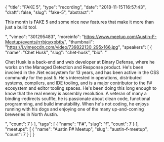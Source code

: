 {
  "title": "FAKE 5",
  "type": "recording",
  "date": "2018-11-15T16:57:43",
  "draft": false,
  "slug": "fake-5",
  "abstract": "<p>This month is FAKE 5 and some nice new features that make it more than just a build tool.</p>",
  "vimeo": "301295483",
  "moreinfo": "https://www.meetup.com/Austin-F-Meetup/events/rrrbjqyxpbtb/",
  "thumbnail": "https://i.vimeocdn.com/video/739822130_295x166.jpg",
  "speakers": [
    {
      "name": "Chet Husk",
      "slug": "chet-husk",
      "bio": "<p>Chet Husk is a back-end and web developer at Binary Defense, where he works on the Managed Detection and Response product. He's been involved in the .Net ecosystem for 13 years, and has been active in the OSS community for the past 5. He's interested in operations, distributed systems, compilers, and IDE tooling, and is a major contributor to the F# ecosystem and editor tooling spaces. He's been doing this long enough to know that the real enemy is assembly resolution. A veteran of many a binding-redirects scuffle, he is passionate about clean code, functional programming, and build immutability. When he's not coding, he enjoys running with his dogs and enjoying one of the many up-and-coming breweries in North Austin.</p>",
      "count": 7
    }
  ],
  "tags": [
    {
      "name": "F#",
      "slug": "f",
      "count": 7
    }
  ],
  "meetups": [
    {
      "name": "Austin F# Meetup",
      "slug": "austin-f-meetup",
      "count": 7
    }
  ]
}